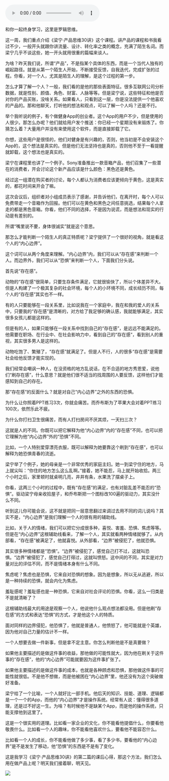 <audio src="http://igetoss.cdn.igetget.com/mp3/201803/26/201803262135490390912587.mp3" controls="controls">您的浏览器不支持 audio 标签。</audio><p>和你一起终身学习，这里是罗辑思维。</p><p>这一周，我们重点介绍《梁宁·产品思维30讲》这个课程。讲产品的课程和书我看过不少，一般开头就跟你讲流量、设计、转化率之类的概念，充满了陌生名词。而梁宁几乎不谈这些，她一开头就用很重的篇幅来谈人。</p><p>为啥？昨天我们说，所谓“产品”，不是指某个具体的东西，而是一个当代人独有的崛起路径。就是从第一个陌生人开始，不断接受反馈，自我迭代，完成扩张的过程。你看，对一个人，尤其是陌生人的理解，是这个过程的第一步。</p><p>怎么才算了解一个人？一般，我们看的是他的那些表面特征。很多互联网公司分析数据，就是性别、颜值、角色、财富、人脉等等。但是梁宁说，这些特征和他是否对你的产品买账，没啥关系。如果看人，只看到这一层，你是没法提供一个他喜欢的产品的。那和他聊天，打听他的想法和观点，可以了解一个人吗？还是不行。</p><p>举个我听说的例子，有个做健身App的创业者。这个App的用户不少，但是使用的人很少。那怎么办呢？他们就给用户发个推送：你已经一个星期没有来锻炼了。你猜怎么着？大量用户并没有来使用这个软件，而是直接卸载了它。</p><p>你想，这些用户是很怪的，他们对健身是有兴趣的，否则，他当初是不会安装这个App的，这个想法是真实的。但是他们无法坚持也是真的，否则他不至于一看提醒就卸载，这个想法也是真实的。</p><p>梁宁在课程里也讲了一个例子。Sony准备推出一款音箱产品，他们召集了一些潜在的消费者，开会讨论这个新产品应该是什么颜色：黑色还是黄色。</p><p>经过这一组潜在购买者的讨论，每个人都认为消费者应该更倾向于黄色，这是真实的，都花时间来开会了嘛。</p><p>这次会议后，组织者对小组成员表示了感谢，并告诉他们，在离开时，每个人可以免费带走一个音箱作为回报。他们可以在黄色和黑色之间任意挑选，结果每个人拿走的都是黑色音箱。你看，他们不同的选择，不是因为说谎，而是想法和现实的行动是有差别的。</p><p>所谓“嘴里说不要，身体很诚实”就是这个意思。</p><p>那怎么才能判断一个陌生人的真正特质呢？梁宁提供了一个很好的视角，就是看这个人的“内心边界”。</p><p>这个词可以从两个角度来理解。“内心边界”内，我们可以从“存在感”来判断一个人。而边界外，我们可以从“恐惧”来判断一个人，下面我们分头说。</p><p>首先说“存在感”。</p><p>动物的“存在感”很简单，只要生存条件满足，它就很愉快了，所以个体差异不大。但是人构建了一个极其复杂的社会环境，每个人的小环境不同，成长经历不同，每个人的“存在感”其实也不一样。</p><p>有的人只要能够在一段关系里，比如说我在一个家庭中，我在和我的爱人的关系中，只要我的“存在感”是清晰的，对方给了我足够的确认感，我就能够满足，其实很多女孩儿都是这样的。</p><p>但是有的人，如果只能够在一段关系中找到自己的“存在感”，是远远不能满足的。他需要在职场、在行业中、在社会影响力中，看到自己的“存在感”，看到别人的重视，其实很多男人是这样的。</p><p>动物吃饱了、繁殖了，“存在感”就满足了。但是人不行，人的很多“存在感”是需要社会给他反馈才能实现的。</p><p>我们经常会嘲讽一种人，在没资格的地方乱说话，在不合适的地方秀恩爱，说他们“刷存在感”，什么意思？就是他们很不适当的找周围的人要反馈，这样他们才能感知到自己的存在。</p><p>那“存在感”的反面什么？就是对自己“内心边界”之外的东西的恐惧。</p><p>为什么让你照着PPT练习3次，你就会痛苦。而乔布斯为了苹果大会对着PPT练习100次，依然乐此不疲。</p><p>为什么你打扫卫生很痛苦，而有人打扫房间不厌其烦，一天扫三次？</p><p>这就是人的不同。你既可以把它解释为他“内心边界”内的“存在感”不同，也可以把它理解为他“内心边界”外的“恐惧”不同。</p><p>比如，一个人特别爱穿漂亮衣服，既可以解释为她要靠这个刷到“存在感”，也可以解释为她恐惧青春的流逝。</p><p>梁宁举了个例子，她的母亲是一个非常优秀的家庭主妇。她一到梁宁住的地方，马上就尖叫：“你住的地方怎么这么乱啊。”接着，她不能忍，马上就开始收拾。两三个小时之后，家里顿时就桌明几亮，井井有条，水果洗了摆桌子上。</p><p>你看，这两三个小时的过程中，既有“存在感”的满足，也有对脏乱差不能忍的“恐惧”。驱动梁宁母亲收拾屋子，和乔布斯把一个图标改100遍的驱动力，其实没什么不同。</p><p>听到这儿你可能会说，这不就是把同一层意思翻过来调过去用不同的词儿说吗？其实不是，“内心边界”是我们理解一个人的很有用的辅助线。</p><p>比如，关于人的情绪，我们可以把它分成很多种，喜悦、害羞、恐惧、焦虑等等。但是在“内心边界”这根辅助线看来，了解一个人，其实就看两种情绪就够了。从内部看，“存在感”被满足了，他就喜悦。从外部看，“边界”被侵犯了，他就恐惧。</p><p>其实很多种情绪都是“恐惧”。“边界”被侵犯了，感觉自己打不过，这就叫恐惧。“边界”被侵犯了，感觉自己打得过，这就叫愤怒。这中间的不同，其实是对力量对比的评估不同，而不是情绪本身有什么不同。</p><p>焦虑呢？焦虑也是恐惧，它来自对恐惧的想象。因为是想象，所以无从逃避，所以是一种持续的恐惧，就会内化为焦虑。</p><p>羞耻感呢？羞耻感也是一种恐惧，它来自对社会评论的恐惧。你看，这么一归类是不是就清晰了？</p><p>这根辅助线最大的用途是观察一个人，他说他什么观点想法都没用。但是他刷“存在感”的方式和表达“恐惧”的方式，才是他这个人的特质。</p><p>面对同样的边界侵犯，他恐惧了，他就是普通人，他愤怒了，他可能就是个英雄，因为他对自己力量的估计不一样。</p><p>一个人想要去做一件新事，但是拿不定主意。你怎么判断他是不是真要做？</p><p>如果他主要描述的是做这件事的收益，那他做的可能性就大，因为他在刷关于这件事的“存在感”，他的“内心边界”可能就要因为这件事扩张了。</p><p>如果他主要描述的是做这件事的成本，也就是各种顾虑和恐惧，那他做这件事的可能性就很低。不是他不想做，而是他被困在“内心边界”里，他还没有为这个突破做好准备。</p><p>梁宁给了一个比喻，一个人就好比一部手机。他后天的知识、技能、道理、逻辑都是一个一个的App，而他的“内心边界”才是操作系统。经常有人说：懂得很多道理，还是过不好这一生。为啥？有时候他不是缺某个App，而是他的操作系统，只能支撑他到这里了。</p><p>这是一个很实用的道理。比如看一家企业的文化，你不能看他提倡什么，你要看他敬畏什么。比如看一个人的趣味，你不能看他喜欢什么，要看他不能容忍什么。</p><p>比如看一个人的成长，你不能看他做了多少事，看了多少书，要看他的“内心边界”是不是发生了移动，他“恐惧”的东西是不是有了变化。</p><p>这是我学习《梁宁·产品思维30讲》的第二篇的课后心得，那这个方法，我们怎么用在做产品上呢？明天我们接着聊，明天见。</p><img src="https://piccdn.igetget.com/img/201803/26/201803262202492816585728.jpg" />